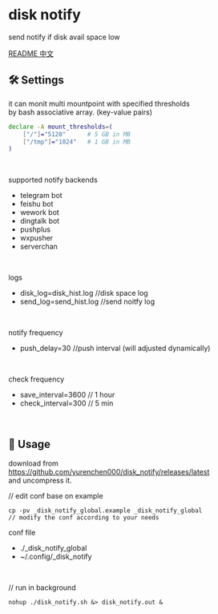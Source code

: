disk notify
===========


send notify if disk avail space low

[README 中文](README_CN.md)

## 🛠️ Settings
it can monit multi mountpoint with specified thresholds  
by bash associative array. (key-value pairs)

```sh
declare -A mount_thresholds=(
    ["/"]="5120"      # 5 GB in MB
    ["/tmp"]="1024"   # 1 GB in MB
)
```

<br>

supported notify backends
- telegram bot
- feishu bot
- wework bot
- dingtalk bot
- pushplus
- wxpusher
- serverchan

<br>

logs
- disk_log=disk_hist.log   //disk space log
- send_log=send_hist.log   //send noitfy log

<br>

notify frequency
- push_delay=30 //push interval (will adjusted dynamically)

<br>

check frequency
- save_interval=3600  // 1 hour
- check_interval=300  // 5 min

<br>

## 🚀 Usage
download from https://github.com/yurenchen000/disk_notify/releases/latest  
and uncompress it.

// edit conf base on example  
```
cp -pv _disk_notify_global.example _disk_notify_global  
// modify the conf according to your needs  
```

conf file
- ./_disk_notify_global
- ~/.config/_disk_notify

<br>

// run in background
```
nohup ./disk_notify.sh &> disk_notify.out &
```
